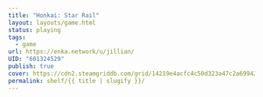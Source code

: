 ```yaml
---
title: "Honkai: Star Rail"
layout: layouts/game.html
status: playing
tags:
  - game
url: https://enka.network/u/jillian/
UID: "601324529"
publish: true
cover: https://cdn2.steamgriddb.com/grid/14219e4acfc4c50d323a47c2a6994299.png
permalink: shelf/{{ title | slugify }}/
---
```

